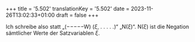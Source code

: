 +++
title = '5.502'
translationKey = '5.502'
date = 2023-11-26T13:02:33+01:00
draft = false
+++

Ich schreibe also statt „<span class="mathmode"><span class="mathop">(−−−−−<span class="mathrm">W</span>)</span></span> <span class="mathmode">(<var>ξ</var>,&nbsp;.&nbsp;.&nbsp;.&nbsp;.&nbsp;.)</span>“ „<span class="mathmode"><span class="nop">N</span>(<span class="overlined"><var>ξ</var></span>)</span>“.
<span class="mathmode"><span class="nop">N</span>(<span class="overlined"><var>ξ</var></span>)</span> ist die Negation sämtlicher Werte der Satzvariablen <span class="mathmode"><var>ξ</var></span>.

